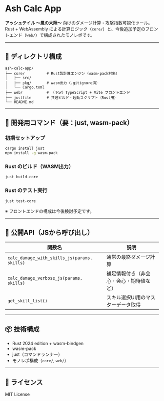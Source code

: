 # Ash Calc App

**アッシュテイル ～風の大陸～** 向けのダメージ計算・攻撃指数可視化ツール。
Rust + WebAssembly による計算ロジック（`core/`）と、今後追加予定のフロントエンド（`web/`）で構成されたモノレポです。

---

## 📁 ディレクトリ構成

```
ash-calc-app/
├── core/          # Rust製計算エンジン（wasm-pack対象）
│   ├── src/
│   ├── pkg/       # wasm出力（.gitignore済）
│   └── Cargo.toml
├── web/           # （予定）TypeScript + Vite フロントエンド
├── justfile       # 共通ビルド・起動スクリプト（Rust用）
└── README.md
```

---

## 🚀 開発用コマンド（要：just, wasm-pack）

### 初期セットアップ

```bash
cargo install just
npm install -g wasm-pack
```

### Rust のビルド（WASM出力）

```bash
just build-core
```

### Rust のテスト実行

```bash
just test-core
```

※ フロントエンドの構成は今後検討予定です。

---

## 🧩 公開API（JSから呼び出し）

| 関数名                                          | 説明                   |
| -------------------------------------------- | -------------------- |
| `calc_damage_with_skills_js(params, skills)` | 通常の最終ダメージ計算          |
| `calc_damage_verbose_js(params, skills)`     | 補足情報付き（非会心・会心・期待値など） |
| `get_skill_list()`                           | スキル選択UI用のマスターデータ取得   |

---

## 📦 技術構成

* Rust 2024 edition + wasm-bindgen
* wasm-pack
* just（コマンドランナー）
* モノレポ構成（`core/`, `web/`）

---

## 📝 ライセンス

MIT License
